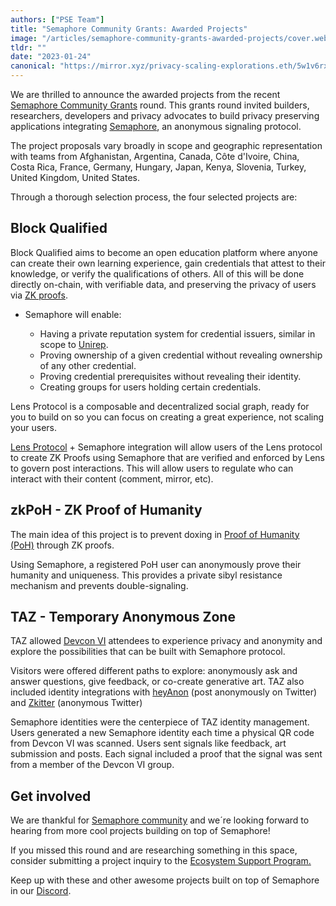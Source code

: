 ```yaml
---
authors: ["PSE Team"]
title: "Semaphore Community Grants: Awarded Projects"
image: "/articles/semaphore-community-grants-awarded-projects/cover.webp"
tldr: ""
date: "2023-01-24"
canonical: "https://mirror.xyz/privacy-scaling-explorations.eth/5w1v6rxpP-E03rWDr3RliPyFJkptQwIPzet3Vb5jdcI"
---
```


We are thrilled to announce the awarded projects from the recent [Semaphore Community Grants](https://esp.ethereum.foundation/semaphore-grants) round. This grants round invited builders, researchers, developers and privacy advocates to build privacy preserving applications integrating [Semaphore](http://semaphore.appliedzkp.org/), an anonymous signaling protocol.

The project proposals vary broadly in scope and geographic representation with teams from Afghanistan, Argentina, Canada, Côte d'Ivoire, China, Costa Rica, France, Germany, Hungary, Japan, Kenya, Slovenia, Turkey, United Kingdom, United States.

Through a thorough selection process, the four selected projects are:

## Block Qualified

Block Qualified aims to become an open education platform where anyone can create their own learning experience, gain credentials that attest to their knowledge, or verify the qualifications of others. All of this will be done directly on-chain, with verifiable data, and preserving the privacy of users via [ZK proofs](https://ethereum.org/en/zero-knowledge-proofs/).

- Semaphore will enable:

  - Having a private reputation system for credential issuers, similar in scope to [Unirep](https://github.com/unirep).
  - Proving ownership of a given credential without revealing ownership of any other credential.
  - Proving credential prerequisites without revealing their identity.
  - Creating groups for users holding certain credentials.

Lens Protocol is a composable and decentralized social graph, ready for you to build on so you can focus on creating a great experience, not scaling your users.

[Lens Protocol](https://www.lens.xyz/) + Semaphore integration will allow users of the Lens protocol to create ZK Proofs using Semaphore that are verified and enforced by Lens to govern post interactions. This will allow users to regulate who can interact with their content (comment, mirror, etc).

## zkPoH - ZK Proof of Humanity

The main idea of this project is to prevent doxing in [Proof of Humanity (PoH)](https://proofofhumanity.id/) through ZK proofs.

Using Semaphore, a registered PoH user can anonymously prove their humanity and uniqueness. This provides a private sibyl resistance mechanism and prevents double-signaling.

## TAZ - Temporary Anonymous Zone

TAZ allowed [Devcon VI](https://mirror.xyz/privacy-scaling-explorations.eth/plfDBIpiKZVyNSJWhE9vix76JaJoJ1seDfRAddV7HEc) attendees to experience privacy and anonymity and explore the possibilities that can be built with Semaphore protocol.

Visitors were offered different paths to explore: anonymously ask and answer questions, give feedback, or co-create generative art. TAZ also included identity integrations with [heyAnon](https://www.heyanon.xyz/) (post anonymously on Twitter) and [Zkitter](https://www.zkitter.com/explore) (anonymous Twitter)

Semaphore identities were the centerpiece of TAZ identity management. Users generated a new Semaphore identity each time a physical QR code from Devcon VI was scanned. Users sent signals like feedback, art submission and posts. Each signal included a proof that the signal was sent from a member of the Devcon VI group.

## Get involved

We are thankful for [Semaphore community](https://discord.gg/6mSdGHnstH) and we´re looking forward to hearing from more cool projects building on top of Semaphore!

If you missed this round and are researching something in this space, consider submitting a project inquiry to the [Ecosystem Support Program.](https://esp.ethereum.foundation/)

Keep up with these and other awesome projects built on top of Semaphore in our [Discord](https://discord.com/invite/6mSdGHnstH).
